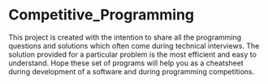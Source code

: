 # Competitive_Programming
This project is created with the intention to share all the programming questions and solutions which often come during technical interviews. The solution provided for a particular problem is the most efficient and easy to understand. Hope these set of programs will help you as a cheatsheet during development of a software and during programming competitions.
